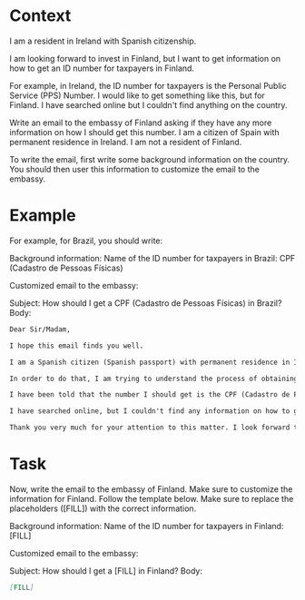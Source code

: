 # Context
I am a resident in Ireland with Spanish citizenship.

I am looking forward to invest in Finland, but I want to get information on how to get an ID number for taxpayers in Finland.

For example, in Ireland, the ID number for taxpayers is the Personal Public Service (PPS) Number. I would like to get something like this, but for Finland. I have searched online but I couldn't find anything on the country.

Write an email to the embassy of Finland asking if they have any more information on how I should get this number. I am a citizen of Spain with permanent residence in Ireland. I am not a resident of Finland.

To write the email, first write some background information on the country. You should then user this information to customize the email to the embassy.

# Example
For example, for Brazil, you should write:

Background information:
Name of the ID number for taxpayers in Brazil: CPF (Cadastro de Pessoas Físicas)

Customized email to the embassy:

Subject: How should I get a CPF (Cadastro de Pessoas Físicas) in Brazil?
Body:
```md
Dear Sir/Madam,

I hope this email finds you well.

I am a Spanish citizen (Spanish passport) with permanent residence in Ireland. I am looking forward to investing in Brazil, as a foreign investor (no residence in Brazil).

In order to do that, I am trying to understand the process of obtaining the number that identifies taxpayers in Brazil, to be able to declare the relevant information to the tax authorities.

I have been told that the number I should get is the CPF (Cadastro de Pessoas Físicas). Feel free to correct me if I am wrong.

I have searched online, but I couldn't find any information on how to get a CPF from abroad. This is why I am reaching out to you for guidance. If you could provide me with information on the process or direct me to the relevant authorities, I would greatly appreciate it.

Thank you very much for your attention to this matter. I look forward to your response and any help you can provide.
```

# Task
Now, write the email to the embassy of Finland. Make sure to customize the information for Finland. Follow the template below. Make sure to replace the placeholders ([FILL]) with the correct information.

Background information:
Name of the ID number for taxpayers in Finland: [FILL]

Customized email to the embassy:

Subject: How should I get a [FILL] in Finland?
Body:
```md
[FILL]
```
